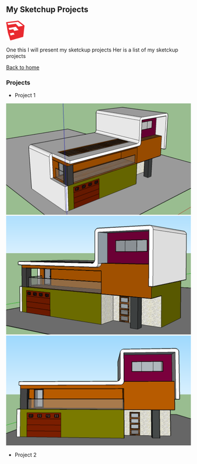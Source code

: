 ## My Sketchup Projects

<img width="50" src="images/sketchup_logo.png" title="sketchup logo" />

One this I will present my sketckup projects
Her is a list of my sketckup projects

[Back to home](README.md)

### Projects

- Project 1

<img src="images/house_1_1.png" title="house_1_1" />

<img src="images/house_1_3.png" title="house_1_3" />

<img src="images/house _1_2.png" title="house_1_2" />



- Project 2
